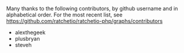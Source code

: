 Many thanks to the following contributors, by github username and in alphabetical order. For the most recent list, see https://github.com/ratchetio/ratchetio-php/graphs/contributors

- alexthegeek
- plusbryan
- steveh
